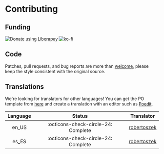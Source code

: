 # Contributing

## Funding
[![Donate using Liberapay](https://liberapay.com/assets/widgets/donate.svg)](https://liberapay.com/robertoszek/donate) [![ko-fi](https://ko-fi.com/img/githubbutton_sm.svg)](https://ko-fi.com/robertoszek)

## Code

Patches, pull requests, and bug reports are more than [welcome](https://github.com/robertoszek/pleroma-bot/issues/new/choose), please keep the style consistent with the original source.

## Translations

We're looking for translators for other languages! You can get the PO template from [here](https://github.com/robertoszek/pleroma-bot/blob/develop/pleroma_bot/locale/pleroma_bot.pot) and create a translation with an editor such as [Poedit](https://poedit.net/).

| Language       | Status                                                  | Translator                                    |
|:--------------:|:-------------------------------------------------------:|:---------------------------------------------:|
| en_US          | :octicons-check-circle-24: Complete                     | [robertoszek](https://github.com/robertoszek) |
| es_ES          | :octicons-check-circle-24: Complete                     | [robertoszek](https://github.com/robertoszek) |